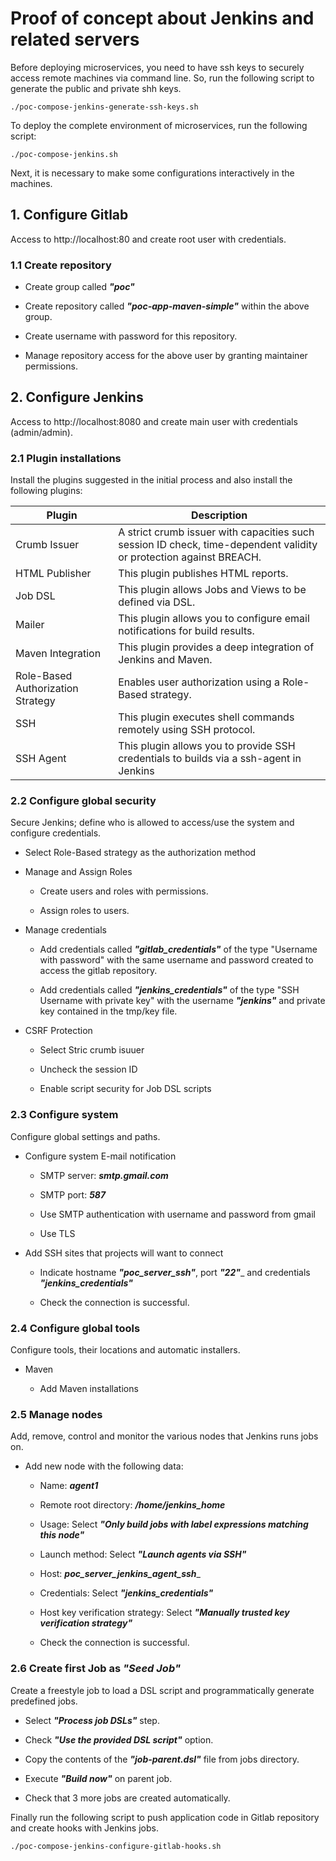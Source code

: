 # Proof of concept about Jenkins and related servers

Before deploying microservices, you need to have ssh keys to securely access remote machines via command line. So, run the following script to generate the public and private shh keys.

```
./poc-compose-jenkins-generate-ssh-keys.sh
```

To deploy the complete environment of microservices, run the following script:

```
./poc-compose-jenkins.sh
```
Next, it is necessary to make some configurations interactively in the machines.

## 1. Configure Gitlab

Access to http://localhost:80 and create root user with credentials.

### 1.1 Create repository

  * Create group called _**"poc"**_

  * Create repository called _**"poc-app-maven-simple"**_ within the above group.

  * Create username with password for this repository.

  * Manage repository access for the above user by granting maintainer permissions.

## 2. Configure Jenkins

Access to http://localhost:8080 and create main user with credentials (admin/admin).

### 2.1 Plugin installations

Install the plugins suggested in the initial process and also install the following plugins:

| Plugin | Description |
| ------ | ----------- |
| Crumb Issuer    | A strict crumb issuer with capacities such session ID check, time-dependent validity or protection against BREACH. |
| HTML Publisher     | This plugin publishes HTML reports. |
| Job DSL | This plugin allows Jobs and Views to be defined via DSL. |
| Mailer    | This plugin allows you to configure email notifications for build results. |
| Maven Integration   | This plugin provides a deep integration of Jenkins and Maven. |
| Role-Based Authorization Strategy | Enables user authorization using a Role-Based strategy. |
| SSH    | This plugin executes shell commands remotely using SSH protocol. |
| SSH Agent   | This plugin allows you to provide SSH credentials to builds via a ssh-agent in Jenkins |

### 2.2 Configure global security

Secure Jenkins; define who is allowed to access/use the system and configure credentials.

  * Select Role-Based strategy as the authorization method

  * Manage and Assign Roles

    - Create users and roles with permissions.

    - Assign roles to users.

  * Manage credentials

    - Add credentials called _**"gitlab_credentials"**_ of the type "Username with password" with the same username and password created to access the gitlab repository.

    - Add credentials called _**"jenkins_credentials"**_ of the type "SSH Username with private key" with the username _**"jenkins"**_ and private key contained in the tmp/key file.

  * CSRF Protection

    - Select Stric crumb isuuer

    - Uncheck the session ID

    - Enable script security for Job DSL scripts

### 2.3 Configure system

Configure global settings and paths.

  * Configure system E-mail notification

    - SMTP server: _**smtp.gmail.com**_

    - SMTP port: _**587**_

    - Use SMTP authentication with username and password from gmail

    - Use TLS

  * Add SSH sites that projects will want to connect

    - Indicate hostname _**"poc_server_ssh"**_, port _**"22"**__ and credentials _**"jenkins_credentials"**_

    - Check the connection is successful.


### 2.4 Configure global tools

Configure tools, their locations and automatic installers.

  * Maven

    - Add Maven installations

### 2.5 Manage nodes

Add, remove, control and monitor the various nodes that Jenkins runs jobs on.

  * Add new node with the following data:
    - Name: _**agent1**_

    - Remote root directory: _**/home/jenkins_home**_

    - Usage: Select _**"Only build jobs with label expressions matching this node"**_

    - Launch method: Select _**"Launch agents via SSH"**_

    - Host: _**poc_server_jenkins_agent_ssh**__

    - Credentials: Select _**"jenkins_credentials"**_

    - Host key verification strategy: Select _**"Manually trusted key verification strategy"**_

    - Check the connection is successful.

### 2.6 Create first Job as _"Seed Job"_

Create a freestyle job to load a DSL script and programmatically generate predefined jobs.

  * Select _**"Process job DSLs"**_ step.

  * Check _**"Use the provided DSL script"**_ option.

  * Copy the contents of the _**"job-parent.dsl"**_ file from jobs directory.

  * Execute _**"Build now"**_ on parent job.

  * Check that 3 more jobs are created automatically.


Finally run the following script to push application code in Gitlab repository and create hooks with Jenkins jobs.

```
./poc-compose-jenkins-configure-gitlab-hooks.sh
```
